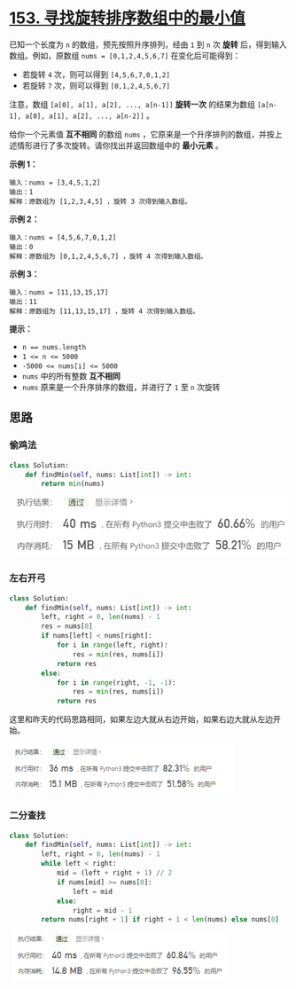 # [153. 寻找旋转排序数组中的最小值](https://leetcode-cn.com/problems/find-minimum-in-rotated-sorted-array/)

已知一个长度为 `n` 的数组，预先按照升序排列，经由 `1` 到 `n` 次 **旋转** 后，得到输入数组。例如，原数组 `nums = [0,1,2,4,5,6,7]` 在变化后可能得到：

- 若旋转 `4` 次，则可以得到 `[4,5,6,7,0,1,2]`
- 若旋转 `7` 次，则可以得到 `[0,1,2,4,5,6,7]`

注意，数组 `[a[0], a[1], a[2], ..., a[n-1]]` **旋转一次** 的结果为数组 `[a[n-1], a[0], a[1], a[2], ..., a[n-2]]` 。

给你一个元素值 **互不相同** 的数组 `nums` ，它原来是一个升序排列的数组，并按上述情形进行了多次旋转。请你找出并返回数组中的 **最小元素** 。

 

**示例 1：**

```
输入：nums = [3,4,5,1,2]
输出：1
解释：原数组为 [1,2,3,4,5] ，旋转 3 次得到输入数组。
```

**示例 2：**

```
输入：nums = [4,5,6,7,0,1,2]
输出：0
解释：原数组为 [0,1,2,4,5,6,7] ，旋转 4 次得到输入数组。
```

**示例 3：**

```
输入：nums = [11,13,15,17]
输出：11
解释：原数组为 [11,13,15,17] ，旋转 4 次得到输入数组。
```

 

**提示：**

- `n == nums.length`
- `1 <= n <= 5000`
- `-5000 <= nums[i] <= 5000`
- `nums` 中的所有整数 **互不相同**
- `nums` 原来是一个升序排序的数组，并进行了 `1` 至 `n` 次旋转

## 思路

### 偷鸡法

```python
class Solution:
    def findMin(self, nums: List[int]) -> int:
        return min(nums)
```

![image-20210408230915090](img/image-20210408230915090.png)

### 左右开弓

```python
class Solution:
    def findMin(self, nums: List[int]) -> int:
        left, right = 0, len(nums) - 1
        res = nums[0]
        if nums[left] < nums[right]:
            for i in range(left, right):
                res = min(res, nums[i])
            return res
        else:
            for i in range(right, -1, -1):
                res = min(res, nums[i])
            return res
```

这里和昨天的代码思路相同，如果左边大就从右边开始，如果右边大就从左边开始。

![image-20210409091336920](img/image-20210409091336920.png)

### 二分查找

```python
class Solution:
    def findMin(self, nums: List[int]) -> int:
        left, right = 0, len(nums) - 1
        while left < right:
            mid = (left + right + 1) // 2
            if nums[mid] >= nums[0]:
                left = mid
            else:
                right = mid - 1
        return nums[right + 1] if right + 1 < len(nums) else nums[0]
```

![image-20210409100331675](img/image-20210409100331675.png)